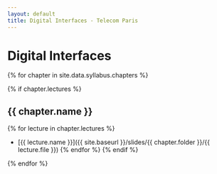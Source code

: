```yaml
---
layout: default
title: Digital Interfaces - Telecom Paris
---
```


# Digital Interfaces

{% for chapter in site.data.syllabus.chapters %}

{% if chapter.lectures %}
## {{ chapter.name }}

{% for lecture in chapter.lectures %}
- [{{ lecture.name }}]({{ site.baseurl }}/slides/{{ chapter.folder }}/{{ lecture.file }})
{% endfor %}
{% endif %}

{% endfor %}